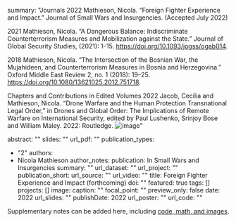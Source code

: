 summary: "Journals
2022 	Mathieson, Nicola. “Foreign Fighter Experience and Impact.” Journal of Small Wars and Insurgencies. (Accepted July 2022) 

2021	Mathieson, Nicola. “A Dangerous Balance: Indiscriminate Counterterrorism Measures and Mobilization against the State.” Journal of Global Security Studies, (2021): 1–15. https://doi.org/10.1093/jogss/ogab014. 

2018 	Mathieson, Nicola. “The Intersection of the Bosnian War, the Mujahideen, and Counterterrorism Measures in Bosnia and Herzegovina.” Oxford Middle East Review 2, no. 1 (2018): 19–25. https://doi.org/10.1080/13621025.2012.751718.

Chapters and Contributions in Edited Volumes 
2022	Jacob, Cecilia and Mathieson, Nicola. “Drone Warfare and the Human Protection Transnational Legal Order,” in Drones and Global Order: The Implications of Remote Warfare on International Security, edited by Paul Lushenko, Srinjoy Bose and William Maley. 2022: Routledge. 
![image](https://user-images.githubusercontent.com/110599934/182849107-0373ae19-48ab-460b-9d97-ac9e6d633825.png)"

abstract: ""
slides: ""
url_pdf: ""
publication_types:
  - "2"
authors:
  - Nicola Mathieson
author_notes:
publication: In Small Wars and Insurgencies
summary: ""
url_dataset: ""
url_project: ""
publication_short: 
url_source: ""
url_video: ""
title: Foreign Fighter Experience and Impact (forthcoming)
doi: ""
featured: true
tags: []
projects: []
image:
  caption: ""
  focal_point: ""
  preview_only: false
date: 2022
url_slides: ""
publishDate: 2022
url_poster: ""
url_code: ""

Supplementary notes can be added here, including [code, math, and images](https://wowchemy.com/docs/writing-markdown-latex/).



